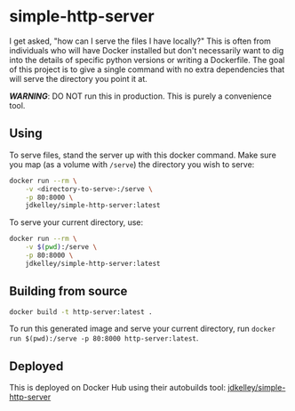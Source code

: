 # simple-http-server

I get asked, "how can I serve the files I have locally?" This is often from individuals who will have Docker installed but don't necessarily want to dig into the details of specific python versions or writing a Dockerfile. The goal of this project is to give a single command with no extra dependencies that will serve the directory you point it at. 

***WARNING***: DO NOT run this in production. This is purely a convenience tool.

## Using

To serve files, stand the server up with this docker command. Make sure you map (as a volume with `/serve`) the directory you wish to serve:

```sh
docker run --rm \
    -v <directory-to-serve>:/serve \
    -p 80:8000 \
    jdkelley/simple-http-server:latest
```

To serve your current directory, use:

```sh
docker run --rm \
    -v $(pwd):/serve \
    -p 80:8000 \
    jdkelley/simple-http-server:latest
```

## Building from source

```sh
docker build -t http-server:latest .
```

To run this generated image and serve your current directory, run `docker run $(pwd):/serve -p 80:8000 http-server:latest`.

## Deployed

This is deployed on Docker Hub using their autobuilds tool: [jdkelley/simple-http-server][2]

[//]: # "LINKS"

[1]: https://docs.python.org/3.7/library/http.server.html#module-http.server     "http.server"
[2]: https://github.com/jdkelley/dockerfiles/packages "jdkelley/simple-http-server Github Packages"
[3]: https://hub.docker.com/r/jdkelley/simple-http-server "jdkelley/simple-http-server on Docker Hub"
